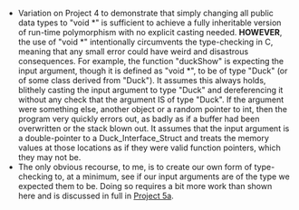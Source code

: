 - Variation on Project 4 to demonstrate that simply changing all public data types to "void *" is sufficient to achieve a fully inheritable version of run-time polymorphism with no explicit casting needed. **HOWEVER**, the use of "void *" intentionally circumvents the type-checking in C, meaning that any small error could have weird and disastrous consequences. For example, the function "duckShow" is expecting the input argument, though it is defined as "void *", to be of type "Duck" (or of some class derived from "Duck"). It assumes this always holds, blithely casting the input argument to type "Duck" and dereferencing it without any check that the argument IS of type "Duck". If the argument were something else, another object or a random pointer to int, then the program very quickly errors out, as badly as if a buffer had been overwritten or the stack blown out. It assumes that the input argument is a double-pointer to a Duck_Interface_Struct and treats the memory values at those locations as if they were valid function pointers, which they may not be.
- The only obvious recourse, to me, is to create our own form of type-checking to, at a minimum, see if our input arguments are of the type we expected them to be. Doing so requires a bit more work than shown here and is discussed in full in [Project 5a](https://github.com/nathancharlesjones/Comparison-of-OOP-techniques-in-C/tree/main/5a_Run-time-Polymorphism_Inheritable_No-casting).